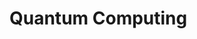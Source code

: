 <html>
<head>
<link rel="stylesheet" type="text/css" href="readme_style.css">
</head>
<body>
<h1> Quantum Computing</h1>
</body>
</html

